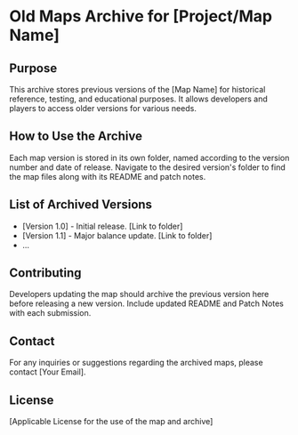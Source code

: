 # Old Maps Archive for [Project/Map Name]

## Purpose
This archive stores previous versions of the [Map Name] for historical reference, testing, and educational purposes. It allows developers and players to access older versions for various needs.

## How to Use the Archive
Each map version is stored in its own folder, named according to the version number and date of release. Navigate to the desired version's folder to find the map files along with its README and patch notes.

## List of Archived Versions
- [Version 1.0] - Initial release. [Link to folder]
- [Version 1.1] - Major balance update. [Link to folder]
- ...

## Contributing
Developers updating the map should archive the previous version here before releasing a new version. Include updated README and Patch Notes with each submission.

## Contact
For any inquiries or suggestions regarding the archived maps, please contact [Your Email].

## License
[Applicable License for the use of the map and archive]
